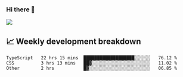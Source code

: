 ### Hi there 👋
<img align="center" src="https://github-readme-stats.vercel.app/api?username=Tumao727&show_icons=true&hide_title=true&theme=dracula" />


## 📈 Weekly development breakdown
<!--START_SECTION:waka-->

```text
TypeScript   22 hrs 15 mins  ███████████████████░░░░░░   76.12 %
CSS          3 hrs 13 mins   ██▓░░░░░░░░░░░░░░░░░░░░░░   11.02 %
Other        2 hrs           █▓░░░░░░░░░░░░░░░░░░░░░░░   06.85 %
```

<!--END_SECTION:waka-->
